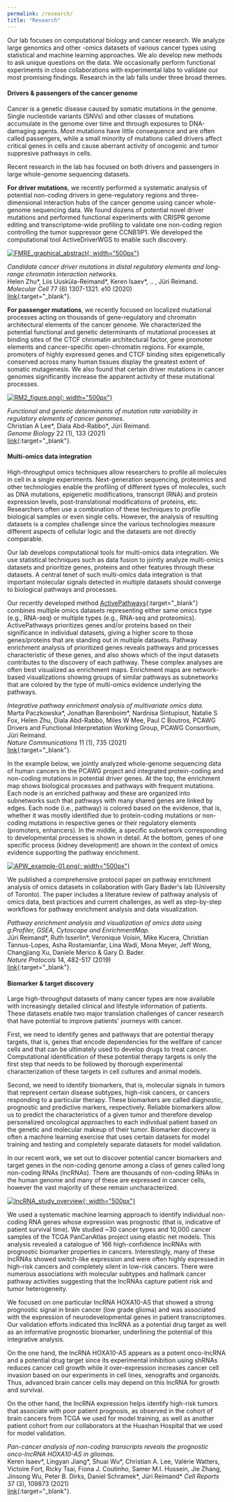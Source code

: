 ```yaml
---
permalink: /research/
title: "Research"
---
```


Our lab focuses on computational biology and cancer research. We analyze large genomics and other -omics datasets of various cancer types using statistical and machine learning approaches. We alo develop new methods to ask unique questions on the data. We occasionally perform functional experiments in close collaborations with experimental labs to validate our most promising findings. Research in the lab falls under three broad themes.

#### Drivers & passengers of the cancer genome

Cancer is a genetic disease caused by somatic mutations in the genome. Single nucleotide variants (SNVs) and other classes of mutations accumulate in the genome over time and through exposures to DNA-damaging agents. Most mutations have little consequence and are often called passengers, while a small minority of mutations called drivers affect critical genes in cells and cause aberrant activity of oncogenic and tumor suppresive pathways in cells.

Recent research in the lab has focused on both drivers and passengers in large whole-genome sequencing datasets.

**For driver mutations**, we recently performed a systematic analysis of potential non-coding drivers in gene-regulatory regions and three-dimensional interaction hubs of the cancer genome using cancer whole-genome sequencing data. We found dozens of potential novel driver mutations and performed functional experiments with CRISPR genome editing and transcriptome-wide profiling to validate one non-coding region controlling the tumor suppressor gene CCNB1IP1. We developed the computational tool ActiveDriverWGS to enable such discovery. 

[![FMRE_graphical_abstract](/assets/images/research/FMRE_graphical_abstract.png){: width="500px"}](/assets/images/research/FMRE_graphical_abstract.png)

*Candidate cancer driver mutations in distal regulatory elements and long-range chromatin interaction networks.*  
Helen Zhu\*, Liis Uusküla-Reimand\*, Keren Isaev\*, .. , Jüri Reimand.  
*Molecular Cell* 77 (6) 1307-1321. e10 (2020)  
[link](https://www.sciencedirect.com/science/article/pii/S1097276519309578){:target="_blank"}.  

**For passenger mutations**, we recently focused on localized mutational processes acting on thousands of gene-regulatory and chromatin architectural elements of the cancer genome. We characterized the potential functional and genetic determinants of mutational processes at binding sites of the CTCF chromatin architectural factor, gene promoter elements and cancer-specific open-chromatin regions. For example, promoters of highly expressed genes and CTCF binding sites epigenetically conserved across many human tissues display the greatest extent of somatic mutagenesis. We also found that certain driver mutations in cancer genomes significantly increase the apparent activity of these mutational processes.

[![RM2_figure.png](/assets/images/research/RM2_figure.png){: width="500px"}](/assets/images/research/RM2_figure.png)

*Functional and genetic determinants of mutation rate variability in regulatory elements of cancer genomes.*  
Christian A Lee\*, Diala Abd-Rabbo\*, Jüri Reimand.  
*Genome Biology* 22 (1), 133 (2021)  
[link](https://genomebiology.biomedcentral.com/articles/10.1186/s13059-021-02318-x){:target="_blank"}.


#### Multi-omics data integration

High-throughput omics techniques allow researchers to profile all molecules in cell in a single experiments. Next-generation sequencing, proteomics and other technologies enable the profiling of different types of molecules, such as DNA mutations, epigenetic modifications, transcript (RNA) and protein expression levels, post-translational modifications of proteins, etc. Researchers often use a combination of these techniques to profile biological samples or even single cells. However, the analysis of resulting datasets is a complex challenge since the various technologies measure different aspects of cellular logic and the datasets are not directly comparable. 

Our lab develops computational tools for multi-omics data integration. We use statistical techniques such as data fusion to jointly analyze multi-omics datasets and prioritize genes, proteins and other features through these datasets. A central tenet of such multi-omics data integration is that important molecular signals detected in multiple datasets should converge to biological pathways and processes. 

Our recently developed method [ActivePathways](https://github.com/reimandlab/ActivePathways){:target="_blank"} combines multiple omics datasets representing either same omics type (e.g., RNA-seq) or multiple types (e.g., RNA-seq and proteomics). ActivePathways prioritizes genes and/or proteins based on their significance in individual datasets, giving a higher score to those genes/proteins that are standing out in multiple datasets. Pathway enrichment analysis of prioritized genes reveals pathways and processes characteristic of these genes, and also shows which of the input datasets contributes to the discovery of each pathway. These complex analyses are often best visualized as enrichment maps. Enrichment maps are network-based visualizations showing groups of similar pathways as subnetworks that are colored by the type of multi-omics evidence underlying the pathways. 

*Integrative pathway enrichment analysis of multivariate omics data.*  
Marta Paczkowska\*, Jonathan Barenboim\*, Nardnisa Sintupisut, Natalie S Fox, Helen Zhu, Diala Abd-Rabbo, Miles W Mee, Paul C Boutros, PCAWG Drivers and Functional Interpretation Working Group, PCAWG Consortium, Jüri Reimand.  
*Nature Communications* 11 (1), 735 (2021)  
[link](https://www.nature.com/articles/s41467-019-13983-9){:target="_blank"}.

In the example below, we jointly analyzed whole-genome sequencing data of human cancers in the PCAWG project and integrated protein-coding and non-coding mutations in potential driver genes. At the top, the enrichment map shows biological processes and pathways with frequent mutations. Each node is an enriched pathway and these are organized into subnetworks such that pathways with many shared genes are linked by edges. Each node (i.e., pathway) is colored based on the evidence, that is, whether it was mostly identified due to protein-coding mutations or non-coding mutations in respective genes or their regulatory elements (promoters, enhancers). In the middle, a specific subnetwork corresponding to developmental processes is shown in detail. At the bottom, genes of one specific process (kidney development) are shown in the context of omics evidence supporting the pathway enrichment. 

[![APW_example-01.png](/assets/images/research/APW_example-01.png){: width="500px"}](/assets/images/research/APW_example-01.png)

We published a comprehensive protocol paper on pathway enrichment analysis of omics datasets in collaboration with Gary Bader's lab (University of Toronto). The paper includes a literature review of pathway analysis of omics data, best practices and current challenges, as well as step-by-step workflows for pathway enrichment analysis and data visualization. 

*Pathway enrichment analysis and visualization of omics data using g:Profiler, GSEA, Cytoscape and EnrichmentMap.*  
Jüri Reimand\*, Ruth Isserlin\*, Veronique Voisin, Mike Kucera, Christian Tannus-Lopes, Asha Rostamianfar, Lina Wadi, Mona Meyer, Jeff Wong, Changjiang Xu, Daniele Merico & Gary D. Bader.  
*Nature Protocols* 14, 482-517 (2019)  
[link](https://www.nature.com/articles/s41596-018-0103-9){:target="_blank"}.

#### Biomarker & target discovery

Large high-throughput datasets of many cancer types are now available with increasingly detailed clinical and lifestyle information of patients. These datasets enable two major translation challenges of cancer research that have potential to improve patients' journeys with cancer. 

First, we need to identify genes and pathways that are potential therapy targets, that is, genes that encode dependencies for the wellfare of cancer cells and that can be ultimately used to develop drugs to treat cancer. Computational identification of these potential therapy targets is only the first step that needs to be followed by thorough experimental characterization of these targets in cell cultures and animal models. 

Second, we need to identify biomarkers, that is, molecular signals in tumors that represent certain disease subtypes, high-risk cancers, or cancers responding to a particular therapy. These biomarkers are called diagnostic, prognostic and predictive markers, respectively. Reliable biomarkers allow us to predict the characteristics of a given tumor and therefore develop personalized oncological approaches to each individual patient based on the genetic and molecular makeup of their tumor. Biomarker discovery is often a machine learning exercise that uses certain datasets for model training and testing and completely separate datasets for model validation.

In our recent work, we set out to discover potential cancer biomarkers and target genes in the non-coding genome among a class of genes called long non-coding RNAs (lncRNAs). There are thousands of non-coding RNAs in the human genome and many of these are expressed in cancer cells, however the vast majority of these remain uncharacterized. 

[![lncRNA_study_overview](/assets/images/research/lncRNA_CellRep_GA.png){: width="500px"}](/assets/images/research/lncRNA_CellRep_GA.png)

We used a systematic machine learning approach to identify individual non-coding RNA genes whose expression was prognostic (that is, indicative of patient survival time). We studied ~30 cancer types and 10,000 cancer samples of the TCGA PanCanAtlas project using elastic net models. This analysis revealed a catalogue of 166 high-confidence lncRNAs with prognostic biomarker properties in cancers. Interestingly, many of these lncRNAs showed switch-like expression and were often highly expressed in high-risk cancers and completely silent in low-risk cancers. There were numerous associations with molecular subtypes and hallmark cancer pathway activities suggesting that the lncRNAs capture patient risk and tumor heterogeneity. 

We focused on one particular lncRNA HOXA10-AS that showed a strong prognostic signal in brain cancer (low grade glioma) and was associated with the expression of neurodevelopmental genes in patient transcriptomes. Our validation efforts indicated this lncRNA as a potential drug target as well as an informative prognostic biomarker, underlining the potential of this integrative analysis. 

On the one hand, the lncRNA HOXA10-AS appears as a potent onco-lncRNA and a potential drug target since its experimental inhibition using shRNAs reduces cancer cell growth while it over-expression increases cancer cell invasion based on our experiments in cell lines, xenografts and organoids. Thus, advanced brain cancer cells may depend on this lncRNA for growth and survival. 

On the other hand, the lncRNA expression helps identify high-risk tumors that associate with poor patient prognosis, as observed in the cohort of brain cancers from TCGA we used for model training, as well as another patient cohort from our collaborators at the Huashan Hospital that we used for model validation. 

*Pan-cancer analysis of non-coding transcripts reveals the prognostic onco-lncRNA HOXA10-AS in gliomas.*  
Keren Isaev\*, Lingyan Jiang\*, Shuai Wu\*, Christian A. Lee, Valérie Watters, Victoire Fort, Ricky Tsai, Fiona J. Coutinho, Samer M.I. Hussein, Jie Zhang, Jinsong Wu, Peter B. Dirks, Daniel Schramek\*, Jüri Reimand\*
*Cell Reports* 37 (3), 109873 (2021)  
[link](https://www.cell.com/cell-reports/fulltext/S2211-1247(21)01340-1){:target="_blank"}.














